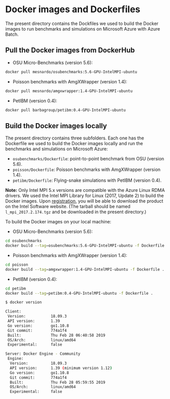 # Docker images and Dockerfiles

The present directory contains the Dockfiles we used to build the Docker images to run benchmarks and simulations on Microsoft Azure with Azure Batch.

## Pull the Docker images from DockerHub

* OSU Micro-Benchmarks (version 5.6):

```bash
docker pull mesnardo/osubenchmarks:5.6-GPU-IntelMPI-ubuntu
```

* Poisson benchmarks with AmgXWrapper (version 1.4):

```bash
docker pull mesnardo/amgxwrapper:1.4-GPU-IntelMPI-ubuntu
```

* PetIBM (version 0.4):

```bash
docker pull barbagroup/petibm:0.4-GPU-IntelMPI-ubuntu
```

## Build the Docker images locally

The present directory contains three subfolders.
Each one has the Dockerfile we used to build the Docker images locally and run the benchmarks and simulations on Microsoft Azure:

* `osubenchmarks/Dockerfile`: point-to-point benchmark from OSU (version 5.6).
* `poisson/Dockerfile`: Poisson benchmarks with AmgXWrapper (version 1.4).
* `petibm/Dockerfile`: Flying-snake simulations with PetIBM (version 0.4).

**Note:** Only Intel MPI 5.x versions are compatible with the Azure Linux RDMA drivers.
We used the Intel MPI Library for Linux (2017, Update 2) to build the Docker images.
Upon [registration](https://software.seek.intel.com/performance-libraries), you will be able to download the product on the Intel Software website.
(The tarball should be named `l_mpi_2017.2.174.tgz` and be downloaded in the present directory.)

To build the Docker images on your local machine:

* OSU Micro-Benchmarks (version 5.6):

```bash
cd osubenchmarks
docker build --tag=osubenchmarks:5.6-GPU-IntelMPI-ubuntu -f Dockerfile .
```

* Poisson benchmarks with AmgXWrapper (version 1.4):

```bash
cd poisson
docker build --tag=amgxwrapper:1.4-GPU-IntelMPI-ubuntu -f Dockerfile .
```

* PetIBM (version 0.4):

```bash
cd petibm
docker build --tag=petibm:0.4-GPU-IntelMPI-ubuntu -f Dockerfile .
```

```bash
$ docker version

Client:
 Version:           18.09.3
 API version:       1.39
 Go version:        go1.10.8
 Git commit:        774a1f4
 Built:             Thu Feb 28 06:40:58 2019
 OS/Arch:           linux/amd64
 Experimental:      false

Server: Docker Engine - Community
 Engine:
  Version:          18.09.3
  API version:      1.39 (minimum version 1.12)
  Go version:       go1.10.8
  Git commit:       774a1f4
  Built:            Thu Feb 28 05:59:55 2019
  OS/Arch:          linux/amd64
  Experimental:     false
```
